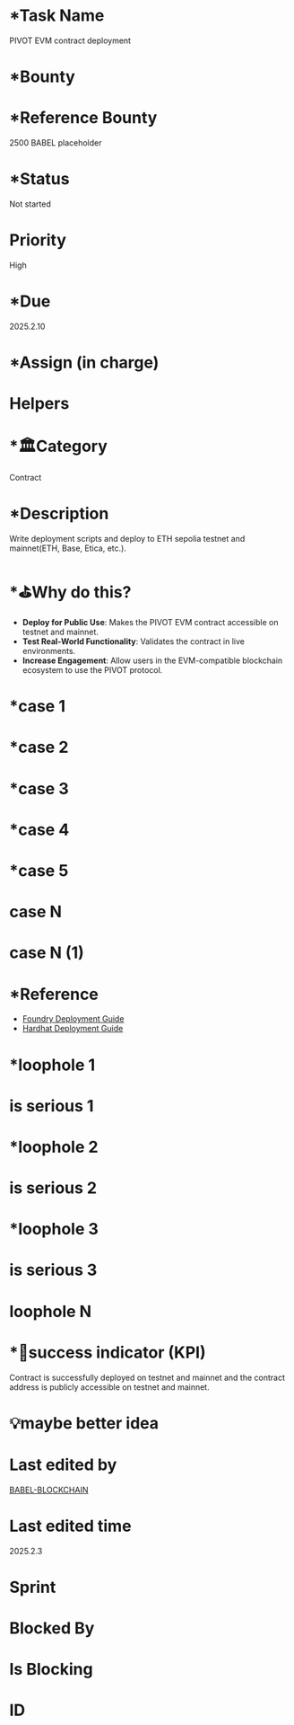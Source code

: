 # \*Task Name

PIVOT EVM contract deployment

# \*Bounty

# \*Reference Bounty

2500 BABEL placeholder

# \*Status

Not started

# Priority

High

# \*Due

2025.2.10

# \*Assign (in charge)

# Helpers

# \*🏛Category

Contract

# \*Description

Write deployment scripts and deploy to ETH sepolia testnet and mainnet(ETH, Base, Etica, etc.).

# \*⛳️Why do this?

-   **Deploy for Public Use**: Makes the PIVOT EVM contract accessible on testnet and mainnet.
-   **Test Real-World Functionality**: Validates the contract in live environments.
-   **Increase Engagement**: Allow users in the EVM-compatible blockchain ecosystem to use the PIVOT protocol.

# \*case 1

# \*case 2

# \*case 3

# \*case 4

# \*case 5

# case N

# case N (1)

# \*Reference

-   [Foundry Deployment Guide](https://book.getfoundry.sh/forge/deploying)
-   [Hardhat Deployment Guide](https://hardhat.org/hardhat-runner/docs/guides/deploying)

# \*loophole 1

# is serious 1

# \*loophole 2

# is serious 2

# \*loophole 3

# is serious 3

# loophole N

# \*🎯success indicator (KPI)

Contract is successfully deployed on testnet and mainnet and the contract address is publicly accessible on testnet and mainnet.

# 💡maybe better idea

# Last edited by

[BABEL-BLOCKCHAIN](https://github.com/BABEL-BLOCKCHAIN)

# Last edited time

2025.2.3

# Sprint

# Blocked By

# Is Blocking

# ID
